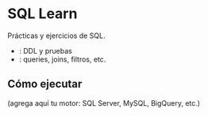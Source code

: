 # SQL Learn

Prácticas y ejercicios de SQL. 
- : DDL y pruebas
- : queries, joins, filtros, etc.

## Cómo ejecutar
(agrega aquí tu motor: SQL Server, MySQL, BigQuery, etc.)
